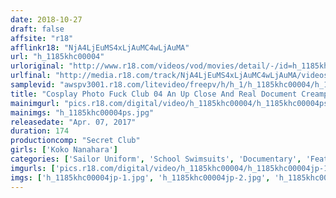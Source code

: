 ```yaml
---
date: 2018-10-27
draft: false
affsite: "r18"
afflinkr18: "NjA4LjEuMS4xLjAuMC4wLjAuMA"
url: "h_1185khc00004"
urloriginal: "http://www.r18.com/videos/vod/movies/detail/-/id=h_1185khc00004"
urlfinal: "http://media.r18.com/track/NjA4LjEuMS4xLjAuMC4wLjAuMA/videos/vod/movies/detail/-/id=h_1185khc00004"
samplevid: "awspv3001.r18.com/litevideo/freepv/h/h_1/h_1185khc00004/h_1185khc00004_dmb_w.mp4"
title: "Cosplay Photo Fuck Club 04 An Up Close And Real Document Creampie Edition Coco Nanahana, Age 19"
mainimgurl: "pics.r18.com/digital/video/h_1185khc00004/h_1185khc00004ps.jpg"
mainimgs: "h_1185khc00004ps.jpg"
releasedate: "Apr. 07, 2017"
duration: 174
productioncomp: "Secret Club"
girls: ['Koko Nanahara']
categories: ['Sailor Uniform', 'School Swimsuits', 'Documentary', 'Featured Actress', 'Creampie', 'Hi-Def']
imgurls: ['pics.r18.com/digital/video/h_1185khc00004/h_1185khc00004jp-1.jpg', 'pics.r18.com/digital/video/h_1185khc00004/h_1185khc00004jp-2.jpg', 'pics.r18.com/digital/video/h_1185khc00004/h_1185khc00004jp-3.jpg', 'pics.r18.com/digital/video/h_1185khc00004/h_1185khc00004jp-4.jpg', 'pics.r18.com/digital/video/h_1185khc00004/h_1185khc00004jp-5.jpg', 'pics.r18.com/digital/video/h_1185khc00004/h_1185khc00004jp-6.jpg', 'pics.r18.com/digital/video/h_1185khc00004/h_1185khc00004jp-7.jpg', 'pics.r18.com/digital/video/h_1185khc00004/h_1185khc00004jp-8.jpg', 'pics.r18.com/digital/video/h_1185khc00004/h_1185khc00004jp-9.jpg', 'pics.r18.com/digital/video/h_1185khc00004/h_1185khc00004jp-10.jpg', 'pics.r18.com/digital/video/h_1185khc00004/h_1185khc00004jp-11.jpg', 'pics.r18.com/digital/video/h_1185khc00004/h_1185khc00004jp-12.jpg', 'pics.r18.com/digital/video/h_1185khc00004/h_1185khc00004jp-13.jpg', 'pics.r18.com/digital/video/h_1185khc00004/h_1185khc00004jp-14.jpg', 'pics.r18.com/digital/video/h_1185khc00004/h_1185khc00004jp-15.jpg', 'pics.r18.com/digital/video/h_1185khc00004/h_1185khc00004jp-16.jpg', 'pics.r18.com/digital/video/h_1185khc00004/h_1185khc00004jp-17.jpg', 'pics.r18.com/digital/video/h_1185khc00004/h_1185khc00004jp-18.jpg', 'pics.r18.com/digital/video/h_1185khc00004/h_1185khc00004jp-19.jpg', 'pics.r18.com/digital/video/h_1185khc00004/h_1185khc00004jp-20.jpg']
imgs: ['h_1185khc00004jp-1.jpg', 'h_1185khc00004jp-2.jpg', 'h_1185khc00004jp-3.jpg', 'h_1185khc00004jp-4.jpg', 'h_1185khc00004jp-5.jpg', 'h_1185khc00004jp-6.jpg', 'h_1185khc00004jp-7.jpg', 'h_1185khc00004jp-8.jpg', 'h_1185khc00004jp-9.jpg', 'h_1185khc00004jp-10.jpg', 'h_1185khc00004jp-11.jpg', 'h_1185khc00004jp-12.jpg', 'h_1185khc00004jp-13.jpg', 'h_1185khc00004jp-14.jpg', 'h_1185khc00004jp-15.jpg', 'h_1185khc00004jp-16.jpg', 'h_1185khc00004jp-17.jpg', 'h_1185khc00004jp-18.jpg', 'h_1185khc00004jp-19.jpg', 'h_1185khc00004jp-20.jpg']
---
```

